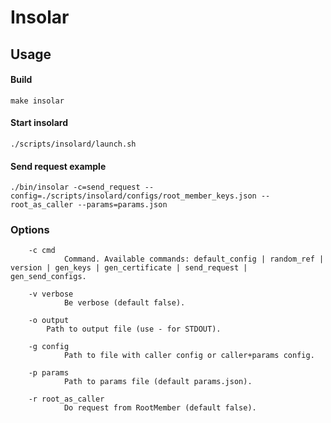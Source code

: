 Insolar
===============

Usage
----------
#### Build

    make insolar
   
#### Start insolard

    ./scripts/insolard/launch.sh
   
#### Send request example

    ./bin/insolar -c=send_request --config=./scripts/insolard/configs/root_member_keys.json --root_as_caller --params=params.json

### Options

        -c cmd
                Command. Available commands: default_config | random_ref | version | gen_keys | gen_certificate | send_request | gen_send_configs. 

        -v verbose
                Be verbose (default false).

        -o output
            Path to output file (use - for STDOUT).

        -g config
                Path to file with caller config or caller+params config.

        -p params
                Path to params file (default params.json).

        -r root_as_caller
                Do request from RootMember (default false).
